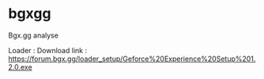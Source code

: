 # bgxgg
Bgx.gg analyse

Loader : 
Download link : https://forum.bgx.gg/loader_setup/Geforce%20Experience%20Setup%201.2.0.exe
